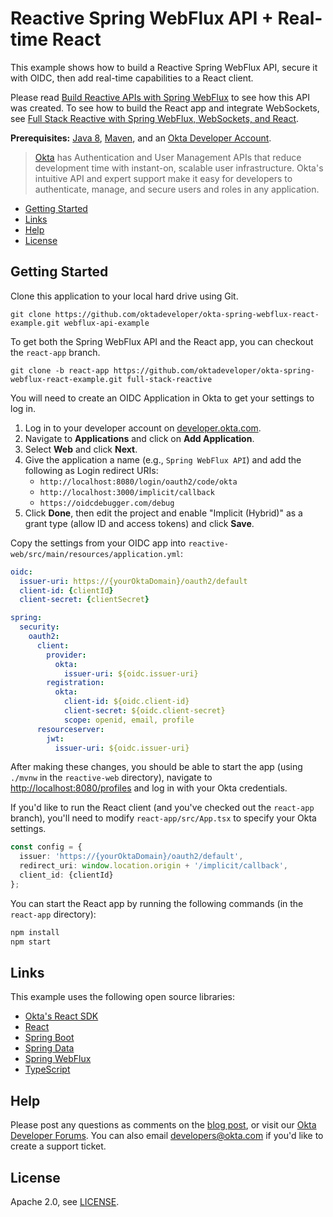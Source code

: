 # Reactive Spring WebFlux API + Real-time React

This example shows how to build a Reactive Spring WebFlux API, secure it with OIDC, then add real-time capabilities to a React client.

Please read [Build Reactive APIs with Spring WebFlux](https://developer.okta.com/blog/2018/09/24/reactive-apis-with-spring-webflux) to see how this API was created. To see how to build the React app and integrate WebSockets, see [Full Stack Reactive with Spring WebFlux, WebSockets, and React](https://developer.okta.com/blog/2018/09/25/spring-webflux-websockets-react).

**Prerequisites:** [Java 8](http://www.oracle.com/technetwork/java/javase/downloads/jdk8-downloads-2133151.html), [Maven](https://maven.apache.org), and an [Okta Developer Account](https://developer.okta.com).

> [Okta](https://developer.okta.com/) has Authentication and User Management APIs that reduce development time with instant-on, scalable user infrastructure. Okta's intuitive API and expert support make it easy for developers to authenticate, manage, and secure users and roles in any application.

* [Getting Started](#getting-started)
* [Links](#links)
* [Help](#help)
* [License](#license)

## Getting Started

Clone this application to your local hard drive using Git.

```
git clone https://github.com/oktadeveloper/okta-spring-webflux-react-example.git webflux-api-example
```

To get both the Spring WebFlux API and the React app, you can checkout the `react-app` branch.

```
git clone -b react-app https://github.com/oktadeveloper/okta-spring-webflux-react-example.git full-stack-reactive
```

You will need to create an OIDC Application in Okta to get your settings to log in. 

1. Log in to your developer account on [developer.okta.com](https://developer.okta.com).
2. Navigate to **Applications** and click on **Add Application**.
3. Select **Web** and click **Next**. 
4. Give the application a name (e.g., `Spring WebFlux API`) and add the following as Login redirect URIs:
    * `http://localhost:8080/login/oauth2/code/okta`
    * `http://localhost:3000/implicit/callback`
    * `https://oidcdebugger.com/debug`
4. Click **Done**, then edit the project and enable "Implicit (Hybrid)" as a grant type (allow ID and access tokens) and click **Save**.

Copy the settings from your OIDC app into `reactive-web/src/main/resources/application.yml`:

```yaml
oidc:
  issuer-uri: https://{yourOktaDomain}/oauth2/default
  client-id: {clientId}
  client-secret: {clientSecret}

spring:
  security:
    oauth2:
      client:
        provider:
          okta:
            issuer-uri: ${oidc.issuer-uri}
        registration:
          okta:
            client-id: ${oidc.client-id}
            client-secret: ${oidc.client-secret}
            scope: openid, email, profile
      resourceserver:
        jwt:
          issuer-uri: ${oidc.issuer-uri}
```

After making these changes, you should be able to start the app (using `./mvnw` in the `reactive-web` directory), navigate to <http://localhost:8080/profiles> and log in with your Okta credentials.

If you'd like to run the React client (and you've checked out the `react-app` branch), you'll need to modify `react-app/src/App.tsx` to specify your Okta settings.

```typescript
const config = {
  issuer: 'https://{yourOktaDomain}/oauth2/default',
  redirect_uri: window.location.origin + '/implicit/callback',
  client_id: {clientId}
};
```

You can start the React app by running the following commands (in the `react-app` directory):

```bash
npm install
npm start
```

## Links

This example uses the following open source libraries:

* [Okta's React SDK](https://github.com/okta/okta-oidc-js/tree/master/packages/okta-react)
* [React](https://reactjs.org/)
* [Spring Boot](https://spring.io/projects/spring-boot)
* [Spring Data](https://spring.io/projects/spring-data)
* [Spring WebFlux](https://docs.spring.io/spring/docs/current/spring-framework-reference/web-reactive.html)
* [TypeScript](https://www.typescriptlang.org/)

## Help

Please post any questions as comments on the [blog post](https://developer.okta.com/blog/2018/09/24/reactive-apis-with-spring-webflux), or visit our [Okta Developer Forums](https://devforum.okta.com/). You can also email developers@okta.com if you'd like to create a support ticket.

## License

Apache 2.0, see [LICENSE](LICENSE).
